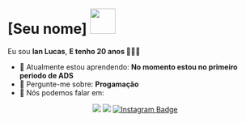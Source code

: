 # [Seu nome] <img src="https://media.tenor.com/CzsxWMHR5nAAAAAM/michelly-ziggs.gif" width="50px">

Eu sou <strong>Ian Lucas</strong>, <strong>E tenho 20 anos </strong> 👨🏻‍💻 

- 🚀 Atualmente estou aprendendo: <strong>No momento estou no primeiro periodo de ADS</strong> 
- 💬 Pergunte-me sobre: <strong>Progamação</strong>
- 📣 Nós podemos falar em: <strong></strong>

<div align="center">

  <a href="#" alt="Gmail">
    <img src="https://img.shields.io/badge/-Gmail-FF0000?style=flat-square&labelColor=FF0000&logo=gmail&logoColor=white&link=LINK-DO-SEU-EMAIL"/></a>

  <a href="#" alt="Linkedin">
    <img src="https://img.shields.io/badge/-Linkedin-0e76a8?style=flat-square&logo=Linkedin&logoColor=white&link=LINK-DO-SEU-LINKEDIN" /></a>

<a href="https://www.instagram.com/ilfs12/">
  <img src="https://img.shields.io/badge/-Instagram-DF0174?style=flat-square&labelColor=DF0174&logo=instagram&logoColor=white" alt="Instagram Badge"/>
</a>


</div>
